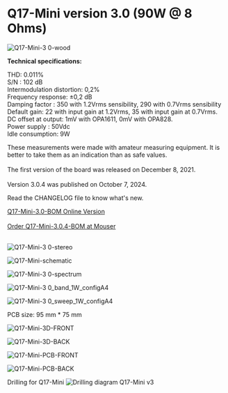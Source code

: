# Q17-Mini version 3.0 (90W @ 8 Ohms)</b><br>

![Q17-Mini-3 0-wood](https://github.com/stefaweb/Q17-Amplifier/assets/12907102/68a157e1-7c4c-4b81-8558-91945bf384a3)

<b>Technical specifications:</b>

THD: 0.011%<br>
S/N : 102 dB<br>
Intermodulation distortion: 0,2%<br>
Frequency response: ±0,2 dB<br>
Damping factor : 350 with 1.2Vrms sensibility, 290 with 0.7Vrms sensibility<br>
Default gain: 22 with input gain at 1.2Vrms, 35 with input gain at 0.7Vrms.<br>
DC offset at output: 1mV with OPA1611, 0mV with OPA828.<br>
Power supply : 50Vdc<br>
Idle consumption: 9W

These measurements were made with amateur measuring equipment. It is better to take them as an indication than as safe values. 
<br>
<br>
The first version of the board was released on December 8, 2021.
<br>
<br>
Version 3.0.4 was published on October 7, 2024.

Read the CHANGELOG file to know what's new.

<a href="https://audio.cyberkata.org/Q17-Mini-3.0-BOM.html">Q17-Mini-3.0-BOM Online Version</a>
<br>
<br>
<a href="https://www.mouser.fr/ProjectManager/ProjectDetail.aspx?AccessID=dd2b71abab">Order Q17-Mini-3.0.4-BOM at Mouser</a><br> 
<br>

![Q17-Mini-3 0-stereo](https://github.com/stefaweb/Q17-Amplifier/assets/12907102/6ebd8f31-758f-45a4-9b8a-f3d3397181cd)

![Q17-Mini-schematic](https://github.com/user-attachments/assets/dad67191-b7d5-45c5-8934-e7b9af6889f9)

![Q17-Mini-3 0-spectrum](https://github.com/user-attachments/assets/d7d05a89-988f-4f1e-bf39-596947bb1929)

![Q17-Mini-3 0_band_1W_configA4](https://github.com/user-attachments/assets/2b5c92a0-c140-4f9d-8435-886a883331b1)

![Q17-Mini-3 0_sweep_1W_configA4](https://github.com/user-attachments/assets/7ae4ac14-7593-4dd4-a049-7a254f943409)

PCB size: 95 mm * 75 mm

![Q17-Mini-3D-FRONT](https://github.com/user-attachments/assets/9b19763b-4e7e-4e71-8ad4-fd29a436c59d)

![Q17-Mini-3D-BACK](https://github.com/user-attachments/assets/24c6fa90-3f6a-40e8-abbc-7dc471d6af1e)

![Q17-Mini-PCB-FRONT](https://github.com/user-attachments/assets/13a50873-2284-4ac9-8d33-eaee061d68ae)

![Q17-Mini-PCB-BACK](https://github.com/user-attachments/assets/06b4eb5b-596e-474f-af33-c443233b57d5)

Drilling for Q17-Mini
![Drilling diagram Q17-Mini v3](https://github.com/user-attachments/assets/5f83658a-898b-4e74-b1a0-8d4a3226192d)






